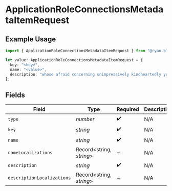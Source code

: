 # ApplicationRoleConnectionsMetadataItemRequest

## Example Usage

```typescript
import { ApplicationRoleConnectionsMetadataItemRequest } from "@ryan.blunden/discord-sdk/models/components";

let value: ApplicationRoleConnectionsMetadataItemRequest = {
  key: "<key>",
  name: "<value>",
  description: "whose afraid concerning unimpressively kindheartedly yowza",
};
```

## Fields

| Field                      | Type                       | Required                   | Description                |
| -------------------------- | -------------------------- | -------------------------- | -------------------------- |
| `type`                     | *number*                   | :heavy_check_mark:         | N/A                        |
| `key`                      | *string*                   | :heavy_check_mark:         | N/A                        |
| `name`                     | *string*                   | :heavy_check_mark:         | N/A                        |
| `nameLocalizations`        | Record<string, *string*>   | :heavy_minus_sign:         | N/A                        |
| `description`              | *string*                   | :heavy_check_mark:         | N/A                        |
| `descriptionLocalizations` | Record<string, *string*>   | :heavy_minus_sign:         | N/A                        |